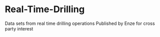 # Real-Time-Drilling
Data sets from real time drilling operations 
Published by Enze for cross party interest
